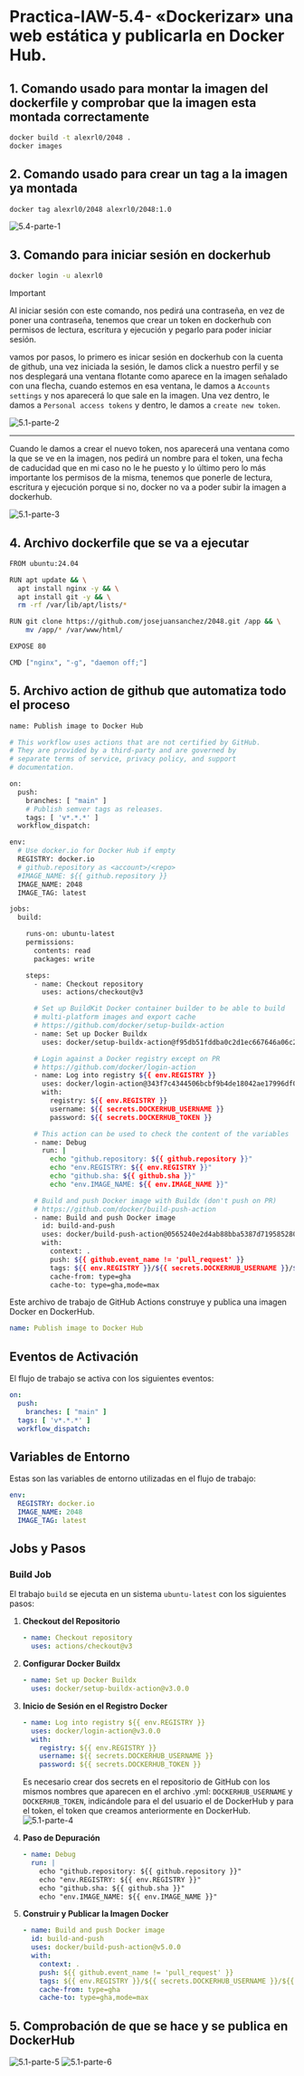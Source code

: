 # Practica-IAW-5.4- «Dockerizar» una web estática y publicarla en Docker Hub.

## 1. Comando usado para montar la imagen del dockerfile y comprobar que la imagen esta montada correctamente

```bash
docker build -t alexrl0/2048 .
docker images
```

## 2. Comando usado para crear un tag a la imagen ya montada

```bash
docker tag alexrl0/2048 alexrl0/2048:1.0
```

![5.4-parte-1](imagenes/docker-files-5.4-parte1.png)

## 3. Comando para iniciar sesión en dockerhub

```bash
docker login -u alexrl0
```

> [!IMPORTANT]  
> Al iniciar sesión con este comando, nos pedirá una contraseña, en vez de poner una contraseña, tenemos que crear un token en dockerhub con permisos de lectura, escritura y ejecución y pegarlo para poder iniciar sesión.

vamos por pasos, lo primero es inicar sesión en dockerhub con la cuenta de github, una vez iniciada la sesión, le damos click a nuestro perfil y se nos desplegará una ventana flotante como aparece en la imagen señalado con una flecha, cuando estemos en esa ventana, le damos a `Accounts settings` y nos aparecerá lo que sale en la imagen. Una vez dentro, le damos a `Personal access tokens` y dentro, le damos a `create new token`.

![5.1-parte-2](imagenes/docker-files-5.4-parte2.png)

---

Cuando le damos a crear el nuevo token, nos aparecerá una ventana como la que se ve en la imagen, nos pedirá un nombre para el token, una fecha de caducidad que en mi caso no le he puesto y lo último pero lo más importante los permisos de la misma, tenemos que ponerle de lectura, escritura y ejecución porque si no, docker no va a poder subir la imagen a dockerhub.

![5.1-parte-3](imagenes/docker-files-5.4-parte3.png)

## 4. Archivo dockerfile que se va a ejecutar

```bash
FROM ubuntu:24.04

RUN apt update && \
  apt install nginx -y && \
  apt install git -y && \
  rm -rf /var/lib/apt/lists/*

RUN git clone https://github.com/josejuansanchez/2048.git /app && \
    mv /app/* /var/www/html/

EXPOSE 80

CMD ["nginx", "-g", "daemon off;"]
```

## 5. Archivo action de github que automatiza todo el proceso

```bash
name: Publish image to Docker Hub

# This workflow uses actions that are not certified by GitHub.
# They are provided by a third-party and are governed by
# separate terms of service, privacy policy, and support
# documentation.

on:
  push:
    branches: [ "main" ]
    # Publish semver tags as releases.
    tags: [ 'v*.*.*' ]
  workflow_dispatch:

env:
  # Use docker.io for Docker Hub if empty
  REGISTRY: docker.io
  # github.repository as <account>/<repo>
  #IMAGE_NAME: ${{ github.repository }}
  IMAGE_NAME: 2048
  IMAGE_TAG: latest

jobs:
  build:

    runs-on: ubuntu-latest
    permissions:
      contents: read
      packages: write

    steps:
      - name: Checkout repository
        uses: actions/checkout@v3

      # Set up BuildKit Docker container builder to be able to build
      # multi-platform images and export cache
      # https://github.com/docker/setup-buildx-action
      - name: Set up Docker Buildx
        uses: docker/setup-buildx-action@f95db51fddba0c2d1ec667646a06c2ce06100226 # v3.0.0

      # Login against a Docker registry except on PR
      # https://github.com/docker/login-action
      - name: Log into registry ${{ env.REGISTRY }}
        uses: docker/login-action@343f7c4344506bcbf9b4de18042ae17996df046d # v3.0.0
        with:
          registry: ${{ env.REGISTRY }}
          username: ${{ secrets.DOCKERHUB_USERNAME }}
          password: ${{ secrets.DOCKERHUB_TOKEN }}

      # This action can be used to check the content of the variables
      - name: Debug
        run: |
          echo "github.repository: ${{ github.repository }}"
          echo "env.REGISTRY: ${{ env.REGISTRY }}"
          echo "github.sha: ${{ github.sha }}"
          echo "env.IMAGE_NAME: ${{ env.IMAGE_NAME }}"

      # Build and push Docker image with Buildx (don't push on PR)
      # https://github.com/docker/build-push-action
      - name: Build and push Docker image
        id: build-and-push
        uses: docker/build-push-action@0565240e2d4ab88bba5387d719585280857ece09 # v5.0.0
        with:
          context: .
          push: ${{ github.event_name != 'pull_request' }}
          tags: ${{ env.REGISTRY }}/${{ secrets.DOCKERHUB_USERNAME }}/${{ env.IMAGE_NAME }}:${{ env.IMAGE_TAG }}
          cache-from: type=gha
          cache-to: type=gha,mode=max          
```

Este archivo de trabajo de GitHub Actions construye y publica una imagen Docker en DockerHub.

```yaml
name: Publish image to Docker Hub
```

## Eventos de Activación

El flujo de trabajo se activa con los siguientes eventos:

```yaml
on:
  push:
    branches: [ "main" ]
  tags: [ 'v*.*.*' ]
  workflow_dispatch:
```

## Variables de Entorno

Estas son las variables de entorno utilizadas en el flujo de trabajo:

```yaml
env:
  REGISTRY: docker.io
  IMAGE_NAME: 2048
  IMAGE_TAG: latest
```

## Jobs y Pasos

### Build Job

El trabajo `build` se ejecuta en un sistema `ubuntu-latest` con los siguientes pasos:

1. **Checkout del Repositorio**

    ```yaml
    - name: Checkout repository
      uses: actions/checkout@v3
    ```

2. **Configurar Docker Buildx**

    ```yaml
    - name: Set up Docker Buildx
      uses: docker/setup-buildx-action@v3.0.0
    ```

3. **Inicio de Sesión en el Registro Docker**

    ```yaml
    - name: Log into registry ${{ env.REGISTRY }}
      uses: docker/login-action@v3.0.0
      with:
        registry: ${{ env.REGISTRY }}
        username: ${{ secrets.DOCKERHUB_USERNAME }}
        password: ${{ secrets.DOCKERHUB_TOKEN }}
    ```
    Es necesario crear dos secrets en el repositorio de GitHub con los mismos nombres que aparecen en el archivo .yml: `DOCKERHUB_USERNAME` y `DOCKERHUB_TOKEN`, indicándole para el del usuario el de DockerHub y para el token, el token que creamos anteriormente en DockerHub.
![5.1-parte-4](imagenes/docker-files-5.4-parte4.png)

4. **Paso de Depuración**

    ```yaml
    - name: Debug
      run: |
        echo "github.repository: ${{ github.repository }}"
        echo "env.REGISTRY: ${{ env.REGISTRY }}"
        echo "github.sha: ${{ github.sha }}"
        echo "env.IMAGE_NAME: ${{ env.IMAGE_NAME }}"
    ```

5. **Construir y Publicar la Imagen Docker**

    ```yaml
    - name: Build and push Docker image
      id: build-and-push
      uses: docker/build-push-action@v5.0.0
      with:
        context: .
        push: ${{ github.event_name != 'pull_request' }}
        tags: ${{ env.REGISTRY }}/${{ secrets.DOCKERHUB_USERNAME }}/${{ env.IMAGE_NAME }}:${{ env.IMAGE_TAG }}
        cache-from: type=gha
        cache-to: type=gha,mode=max
    ```

## 5. Comprobación de que se hace y se publica en DockerHub

![5.1-parte-5](imagenes/docker-files-5.4-parte5.png)
![5.1-parte-6](imagenes/docker-files-5.4-parte6.png)
